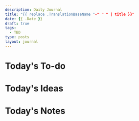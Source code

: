 ```yaml
---
description: Daily Journal
title: "{{ replace .TranslationBaseName "-" " " | title }}"
date: {{ .Date }}
draft: true
tags:
  - TBD
type: posts
layout: journal
---
```


# Today's To-do


# Today's Ideas


# Today's Notes
